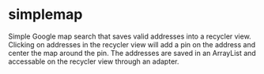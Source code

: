 # simplemap
Simple Google map search that saves valid addresses into a recycler view. 
Clicking on addresses in the recycler view will add a pin on the address and center the map around the pin.
The addresses are saved in an ArrayList and accessable on the recycler view through an adapter. 
